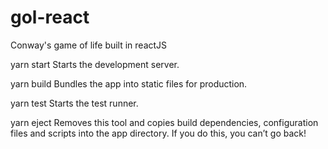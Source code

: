 # gol-react
Conway's game of life built in reactJS

yarn start
  Starts the development server.

yarn build
  Bundles the app into static files for production.

yarn test
  Starts the test runner.

yarn eject
  Removes this tool and copies build dependencies, configuration files
  and scripts into the app directory. If you do this, you can’t go back!
